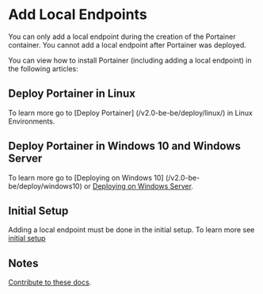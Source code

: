 # Add Local Endpoints

You can only add a local endpoint during the creation of the Portainer container. You cannot add a local endpoint after Portainer was deployed. 

You can view how to install Portainer (including adding a local endpoint) in the following articles:

## Deploy Portainer in Linux

To learn more go to [Deploy Portainer] (/v2.0-be-be/deploy/linux/) in Linux Environments.

## Deploy Portainer in Windows 10 and Windows Server


To learn more go to [Deploying on Windows 10] (/v2.0-be-be/deploy/windows10) or [Deploying on Windows Server](/v2.0-be-be/deploy/windowsserver).

## Initial Setup

Adding a local endpoint must be done in the initial setup. To learn more see [initial setup](/v2.0-be-be/deploy/initial/)

## Notes

[Contribute to these docs](https://github.com/portainer/portainer-docs/blob/master/contributing.md).
